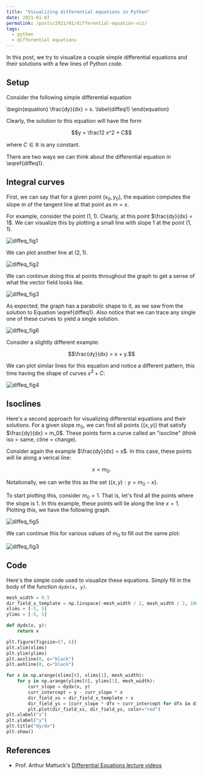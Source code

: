 ```yaml
---
title: "Visualizing differential equations in Python"
date: 2021-01-07
permalink: /posts/2021/01/differential-equation-viz/
tags:
  - python
  - differential equations
---
```


In this post, we try to visualize a couple simple differential equations and their solutions with a few lines of Python code.

## Setup

Consider the following simple differential equation

\begin{equation} \frac{dy}{dx} = x. \label{diffeq1} \end{equation}

Clearly, the solution to this equation will have the form

$$y = \frac12 x^2 + C$$

where $C \in \mathbb{R}$ is any constant.

There are two ways we can think about the differential equation in \eqref{diffeq1}.

## Integral curves

First, we can say that for a given point $(x_0, y_0)$, the equation computes the slope $m$ of the tangent line at that point as $m = x$. 

For example, consider the point $(1, 1)$. Clearly, at this point $\frac{dy}{dx} = 1$. We can visualize this by plotting a small line with slope $1$ at the point $(1, 1)$.

![diffeq_fig1](/assets/diffeq_fig1.png)

We can plot another line at $(2, 1)$.

![diffeq_fig2](/assets/diffeq_fig2.png)

We can continue doing this at points throughout the graph to get a sense of what the vector field looks like.

![diffeq_fig3](/assets/diffeq_fig3.png)

As expected, the graph has a parabolic shape to it, as we saw from the solution to Equation \eqref{diffeq1}. Also notice that we can trace any single one of these curves to yield a single solution.

![diffeq_fig6](/assets/diffeq_fig6.png)


Consider a slightly different example:

$$\frac{dy}{dx} = x + y.$$

We can plot similar lines for this equation and notice a different pattern, this time having the shape of curves $x^3 + C$:

![diffeq_fig4](/assets/diffeq_fig4.png)

## Isoclines

Here's a  second approach for visualizing differential equations and their solutions. For a given slope $m_0$, we can find all points $\{(x, y)\}$ that satisfy $\frac{dy}{dx} = m_0$.  These points form a curve called an "isocline" (think iso = same, cline = change).

Consider again the example $\frac{dy}{dx} = x$. In this case, these points will lie along a verical line:

$$x = m_0.$$

Notationally, we can write this as the set $\{(x, y) : y = m_0 - x\}$.

To start plotting this, consider $m_0 = 1$. That is, let's find all the points where the slope is $1$. In this example, these points will lie along the line $x = 1$. Plotting this, we have the following graph.

![diffeq_fig5](/assets/diffeq_fig5.png)

We can continue this for various values of $m_0$ to fill out the same plot:

![diffeq_fig3](/assets/diffeq_fig3.png)

## Code

Here's the simple code used to visualize these equations. Simply fill in the body of the function `dydx(x, y)`.

```python
mesh_width = 0.5
dir_field_x_template = np.linspace(-mesh_width / 2, mesh_width / 2, 100)
xlims = [-5, 5]
ylims = [-5, 5]

def dydx(x, y):
    return x

plt.figure(figsize=(7, 6))
plt.xlim(xlims)
plt.ylim(ylims)
plt.axvline(0, c="black")
plt.axhline(0, c="black")

for x in np.arange(xlims[0], xlims[1], mesh_width):
    for y in np.arange(ylims[0], ylims[1], mesh_width):
        curr_slope = dydx(x, y)
        curr_intercept = y - curr_slope * x
        dir_field_xs = dir_field_x_template + x
        dir_field_ys = [curr_slope * dfx + curr_intercept for dfx in dir_field_xs]
        plt.plot(dir_field_xs, dir_field_ys, color="red")
plt.xlabel("x")
plt.ylabel("y")
plt.title("dy/dx")
plt.show()
```

## References

- Prof. Arthur Mattuck's [Differential Equations lecture videos](https://www.youtube.com/watch?v=XDhJ8lVGbl8)
